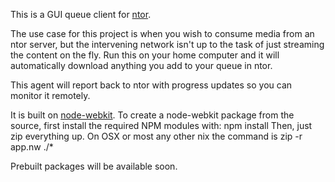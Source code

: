 This is a GUI queue client for [ntor](https://github.com/davidbanham/ntor/ "ntor github repository").

The use case for this project is when you wish to consume media from an ntor server, but the intervening network isn't up to the task of just streaming the content on the fly. Run this on your home computer and it will automatically download anything you add to your queue in ntor.

This agent will report back to ntor with progress updates so you can monitor it remotely.

It is built on [node-webkit](https://github.com/rogerwang/node-webkit "node-webkit github repository"). To create a node-webkit package from the source, first install the required NPM modules with:
	npm install
 Then, just zip everything up. On OSX or most any other nix the command is
	zip -r app.nw ./*

Prebuilt packages will be available soon.
